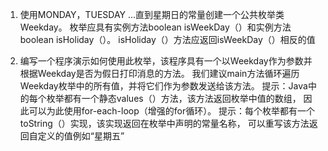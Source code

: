 1. 使用MONDAY，TUESDAY ...直到星期日的常量创建一个公共枚举类Weekday。 
枚举应具有实例方法boolean isWeekDay（）和实例方法boolean isHoliday（）。 
isHoliday（）方法应返回isWeekDay（）相反的值

2. 编写一个程序演示如何使用此枚举，该程序具有一个以Weekday作为参数并根据Weekday是否为假日打印消息的方法。 
我们建议main方法循环遍历Weekday枚举中的所有值，并将它们作为参数发送给该方法。 
提示：Java中的每个枚举都有一个静态values（）方法，该方法返回枚举中值的数组，
因此可以为此使用for-each-loop（增强的for循环）。 
提示：每个枚举都有一个toString（）实现，该实现返回在枚举中声明的常量名称，
可以重写该方法返回自定义的值例如“星期五”

